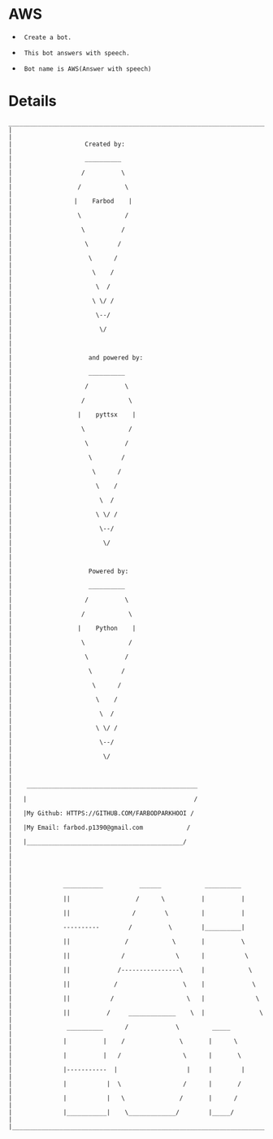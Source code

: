# AWS
-
       Create a bot.
-
       This bot answers with speech.
-
       Bot name is AWS(Answer with speech)

# Details
    __________________________________________________________________________________
    |                                                                                 |
    |                    Created by:                                                  |
    |                    __________                                                   |
    |                   /          \                                                  |
    |                  /            \                                                 |
    |                 |    Farbod    |                                                |
    |                  \            /                                                 |
    |                   \          /                                                  |
    |                    \        /                                                   |
    |                     \      /                                                    |
    |                      \    /                                                     |
    |                       \  /                                                      |
    |                      \ \/ /                                                     |
    |                       \--/                                                      |
    |                        \/                                                       |
    |                                                                                 |
    |                     and powered by:                                             |
    |                     __________                                                  |
    |                    /          \                                                 |
    |                   /            \                                                |
    |                  |    pyttsx    |                                               |
    |                   \            /                                                |
    |                    \          /                                                 |
    |                     \        /                                                  |
    |                      \      /                                                   |
    |                       \    /                                                    |
    |                        \  /                                                     |
    |                       \ \/ /                                                    |
    |                        \--/                                                     |
    |                         \/                                                      |
    |                                                                                 |
    |                     Powered by:                                                 |
    |                     __________                                                  |
    |                    /          \                                                 |
    |                   /            \                                                |
    |                  |    Python    |                                               |
    |                   \            /                                                |
    |                    \          /                                                 |
    |                     \        /                                                  |
    |                      \      /                                                   |
    |                       \    /                                                    |
    |                        \  /                                                     |
    |                       \ \/ /                                                    |
    |                        \--/                                                     |
    |                         \/                                                      |
    |                                                                                 |
    |    _______________________________________________                              |
    |   |                                              /                              |
    |   |My Github: HTTPS://GITHUB.COM/FARBODPARKHOOI /                               |
    |   |My Email: farbod.p1390@gmail.com            /                                |
    |   |___________________________________________/                                 |
    |                                                                                 |
    |                                                                                 |
    |              ___________          ______            __________                  |
    |              ||                  /      \          |          |                 | 
    |              ||                 /        \         |          |                 |
    |              ----------        /          \        |__________|                 |
    |              ||               /            \       |          \                 |
    |              ||              /              \      |           \                |
    |              ||             /----------------\     |            \               |
    |              ||            /                  \    |             \              |
    |              ||           /                    \   |              \             |
    |              ||          /     _____________    \  |               \            |
    |               __________      /             \         _____                     |
    |              |          |    /               \       |      \                   |
    |              |          |   /                 \      |       \                  |
    |              |-----------  |                   |     |        |                 |
    |              |           |  \                 /      |       /                  |
    |              |           |   \               /       |      /                   |
    |              |___________|    \_____________/        |_____/                    |
    |_________________________________________________________________________________|
